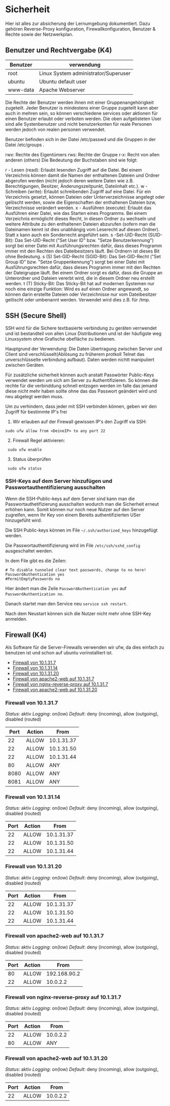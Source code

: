 # Sicherheit

Hier ist alles zur absicherung der Lernumgebung dokumentiert. Dazu gehören Reverse-Proxy konfiguration, Firewallkonfiguration, Benutzer & Rechte sowie der Netzwerkplan.


## Benutzer und Rechtvergabe (K4)

| Benutzer | verwendung|
|   ------ |------- |
| root | Linux System administrator/Superuser|
| ubuntu | Ubuntu default user|
|www-data| Apache Webserver|

Die Rechte der Benutzer werden ihnen mit einer Gruppenangehörigkeit zugeteilt. Jeder Benutzer is mindestens einer Gruppe zugeteilt kann aber auch in mehren sein, so können verschiedene services oder aktionen für einen Benutzer erlaubt oder verboten werden. 
Die oben aufgelisteten User sind alle Systenbenutzer und nicht benutzerkonten für reale Personen werden jedoch von realen personen verwendet. 

Benutzer befinden sich in der Datei /etc/passwd und die Gruppen in der Datei /etc/groups .


rwx: Rechte des Eigentümers
rws: Rechte der Gruppe
r-x: Recht von allen anderen (others)
Die Bedeutung der Buchstaben sind wie folgt:

r - Lesen (read):
Erlaubt lesenden Zugriff auf die Datei. Bei einem Verzeichnis können damit die Namen der enthaltenen Dateien und Ordner abgerufen werden (nicht jedoch deren weitere Daten wie z.B. Berechtigungen, Besitzer, Änderungszeitpunkt, Dateiinhalt etc.).
w - Schreiben (write):
Erlaubt schreibenden Zugriff auf eine Datei. Für ein Verzeichnis gesetzt, können Dateien oder Unterverzeichnisse angelegt oder gelöscht werden, sowie die Eigenschaften der enthaltenen Dateien bzw, Verzeichnisse verändert werden.
x - Ausführen (execute):
Erlaubt das Ausführen einer Datei, wie das Starten eines Programms. Bei einem Verzeichnis ermöglicht dieses Recht, in diesen Ordner zu wechseln und weitere Attribute zu den enthaltenen Dateien abzurufen (sofern man die Dateinamen kennt ist dies unabhängig vom Leserecht auf diesen Ordner). Statt x kann auch ein Sonderrecht angeführt sein.
s -Set-UID-Recht (SUID-Bit):
Das Set-UID-Recht ("Set User ID" bzw. "Setze Benutzerkennung") sorgt bei einer Datei mit Ausführungsrechten dafür, dass dieses Programm immer mit den Rechten des Dateibesitzers läuft. Bei Ordnern ist dieses Bit ohne Bedeutung.
s (S) Set-GID-Recht (SGID-Bit):
Das Set-GID-Recht ("Set Group ID" bzw. "Setze Gruppenkennung") sorgt bei einer Datei mit Ausführungsrechten dafür, dass dieses Programm immer mit den Rechten der Dateigruppe läuft. Bei einem Ordner sorgt es dafür, dass die Gruppe an Unterordner und Dateien vererbt wird, die in diesem Ordner neu erstellt werden.
t (T) Sticky-Bit:
Das Sticky-Bit hat auf modernen Systemen nur noch eine einzige Funktion: Wird es auf einen Ordner angewandt, so können darin erstellte Dateien oder Verzeichnisse nur vom Dateibesitzer gelöscht oder umbenannt werden. Verwendet wird dies z.B. für /tmp.

## SSH (Secure Shell) 
SSH wird für die Sichere textbasierte verbindung zu geräten verrwendet und ist bestandteil von allen Linux Distributionen und ist der häufigste weg Linuxsystem ohne Grafische obefläche zu bedienen.

Hauptgrund der Verwendung:
Die Daten übertragung zwischen Server und Client sind verschlüsselt(Ablösung zu früherem protkoll Telnet das unverschlüsselte verbindung aufbaut). 
Daten werden nichtt manipuliert zwischen Geräten.

Für zusätzliche sicherheit können auch anstatt Passwörter Public-Keys verwendet werden um sich am Server zu Authentifizieren.
So können die rechte für die verbinddung schnell entzogen werden im falle das jemand diese nicht mehr haben sollte ohne das das Passwort geändert wird und neu abgelegt werden muss. 

Um zu verhindern, dass jeder mit SSH verbinden können, geben wir den Zugriff für bestimmte IP's frei

1. Wir erlauben auf der Firewall gewissen IP's den Zugriff via SSH:
```
sudo ufw allow from <DeineIP> to any port 22
```

2. Firewall Regel aktivieren:
```
 sudo ufw enable
```

3. Status überprüfen
```
 sudo ufw status
```

### SSH-Keys auf dem Server hinzufügen und Passwortauthentifizierung ausschalten

Wenn die SSH-Public-keys auf dem Server sind kann man die Passwortauthetifizierung ausschalten wodurch man die Sicherheit erneut erhöhen kann. Somit können nur noch neue Nutzer auf den Server zugreifen, wenn Ihr Key von einem Bereits authentifizierten USer hinzugefüht wird.

Die SSH Public-keys können im File ```~/.ssh/authorized_keys``` hinzugefügt werden.

Die Passwortauthentifizierung wird im File ```/etc/ssh/sshd_config``` ausgeschaltet werden.

In dem File gibt es die Zeilen:
```
# To disable tunneled clear text passwords, change to no here!
PasswordAuthentication yes
#PermitEmptyPasswords no
```

Hier ändert man die Zeile ```PasswordAuthentication yes``` auf ```PasswordAuthentication no```.

Danach startet man den Service neu ```service ssh restart```.

Nach dem Neustart können sich die Nutzer nicht mehr ohne SSH-Key anmelden.


## Firewall (K4)

Als Software für die Server-Firewalls verwenden wir ufw, da dies einfach zu benutzen ist und schon auf ubuntu vorinstalliert ist.

* [Firewall von 10.1.31.7](https://github.com/SayHeyD/M300-BIST/tree/master/25-Sicherheit#firewall-von-101317)
* [Firewall von 10.1.31.14](https://github.com/SayHeyD/M300-BIST/tree/master/25-Sicherheit#firewall-von-101314)
* [Firewall von 10.1.31.20](https://github.com/SayHeyD/M300-BIST/tree/master/25-Sicherheit#firewall-von-101320)
* [Firewall von apache2-web auf 10.1.31.7](https://github.com/SayHeyD/M300-BIST/tree/master/25-Sicherheit#firewall-von-apache2-web-auf-101317)
* [Firewall von nginx-reverse-proxy auf 10.1.31.7](https://github.com/SayHeyD/M300-BIST/tree/master/25-Sicherheit#firewall-von-nginx-reverse-proxy-auf-101317)
* [Firewall von apache2-web auf 10.1.31.20](https://github.com/SayHeyD/M300-BIST/tree/master/25-Sicherheit#firewall-von-apache2-web-auf-1013120)

### Firewall von 10.1.31.7

*Status*: aktiv
*Logging*: on(low)
*Default*: deny (incoming), allow (outgoing), disabled (routed)

| Port | Action | From |
| ----- | ----- | ----- |
| 22 | ALLOW | 10.1.31.37 |
| 22 | ALLOW | 10.1.31.50 |
| 22 | ALLOW | 10.1.31.44 |
| 80 | ALLOW | ANY |
| 8080 | ALLOW | ANY |
| 8081 | ALLOW | ANY |

### Firewall von 10.1.31.14

*Status*: aktiv
*Logging*: on(low)
*Default*: deny (incoming), allow (outgoing), disabled (routed)

| Port | Action | From |
| ----- | ----- | ----- |
| 22 | ALLOW | 10.1.31.37 |
| 22 | ALLOW | 10.1.31.50 |
| 22 | ALLOW | 10.1.31.44 |

### Firewall von 10.1.31.20

*Status*: aktiv
*Logging*: on(low)
*Default*: deny (incoming), allow (outgoing), disabled (routed)

| Port | Action | From |
| ----- | ----- | ----- |
| 22 | ALLOW | 10.1.31.37 |
| 22 | ALLOW | 10.1.31.50 |
| 22 | ALLOW | 10.1.31.44 |

### Firewall von apache2-web auf 10.1.31.7

*Status*: aktiv
*Logging*: on(low)
*Default*: deny (incoming), allow (outgoing), disabled (routed)

| Port | Action | From |
| ----- | ----- | ----- |
| 80 | ALLOW | 192.168.90.2 |
| 22 | ALLOW | 10.0.2.2 |

### Firewall von nginx-reverse-proxy auf 10.1.31.7

*Status*: aktiv
*Logging*: on(low)
*Default*: deny (incoming), allow (outgoing), disabled (routed)

| Port | Action | From |
| ----- | ----- | ----- |
| 22 | ALLOW | 10.0.2.2 |
| 80 | ALLOW | ANY |

### Firewall von apache2-web auf 10.1.31.20

*Status*: aktiv
*Logging*: on(low)
*Default*: deny (incoming), allow (outgoing), disabled (routed)

| Port | Action | From |
| ----- | ----- | ----- |
| 22 | ALLOW | 10.0.2.2 |
